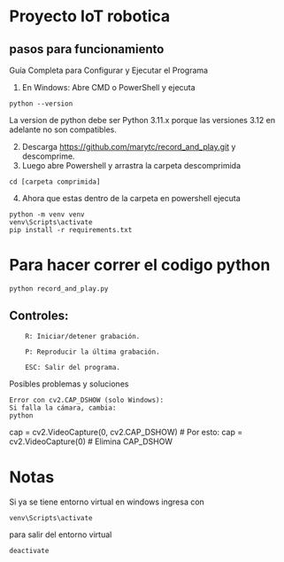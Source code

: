 # Proyecto IoT robotica

## pasos para funcionamiento

Guía Completa para Configurar y Ejecutar el Programa
1. En Windows:
Abre CMD o PowerShell y ejecuta
```
python --version
```
La version de python debe ser Python 3.11.x porque las versiones 3.12 en adelante no son compatibles.

2. Descarga https://github.com/marytc/record_and_play.git y descomprime.
3. Luego abre Powershell y arrastra la carpeta descomprimida
```
cd [carpeta comprimida]
```
4. Ahora que estas dentro de la carpeta en powershell ejecuta

```
python -m venv venv
venv\Scripts\activate
pip install -r requirements.txt

```

# Para hacer correr el codigo python

```
python record_and_play.py
```

## Controles:

        R: Iniciar/detener grabación.

        P: Reproducir la última grabación.

        ESC: Salir del programa.

 Posibles problemas y soluciones

    Error con cv2.CAP_DSHOW (solo Windows):
    Si falla la cámara, cambia:
    python

cap = cv2.VideoCapture(0, cv2.CAP_DSHOW)  # Por esto:
cap = cv2.VideoCapture(0)  # Elimina CAP_DSHOW

# Notas
Si ya se tiene entorno virtual en windows ingresa con
```
venv\Scripts\activate
```
para salir del entorno virtual
```
deactivate
```
